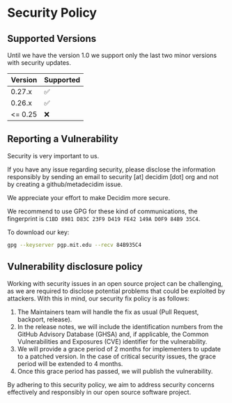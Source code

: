 # Security Policy

## Supported Versions

Until we have the version 1.0 we support only the last two minor versions with
security updates.

| Version  | Supported          |
| -------- | ------------------ |
| 0.27.x   | :white_check_mark: |
| 0.26.x   | :white_check_mark: |
| \<= 0.25 | :x:                |

## Reporting a Vulnerability

Security is very important to us.

If you have any issue regarding security, please disclose the information
responsibly by sending an email to security [at] decidim [dot] org and not by
creating a github/metadecidim issue.

We appreciate your effort to make Decidim more secure.

We recommend to use GPG for these kind of communications, the fingerprint is
`C1BD 8981 D83C 23F9 D419 FE42 149A D0F9 84B9 35C4`.

To download our key:

```bash
gpg --keyserver pgp.mit.edu --recv 84B935C4
```

## Vulnerability disclosure policy

Working with security issues in an open source project can be challenging, as
we are required to disclose potential problems that could be exploited by
attackers. With this in mind, our security fix policy is as follows:

1. The Maintainers team will handle the fix as usual (Pull Request, backport,
release).
1. In the release notes, we will include the identification numbers from the
GitHub Advisory Database (GHSA) and, if applicable, the Common Vulnerabilities
and Exposures (CVE) identifier for the vulnerability.
1. We will provide a grace period of 2 months for implementers to update to a
patched version. In the case of critical security issues, the grace period will
be extended to 4 months.
1. Once this grace period has passed, we will publish the vulnerability.

By adhering to this security policy, we aim to address security concerns
effectively and responsibly in our open source software project.
